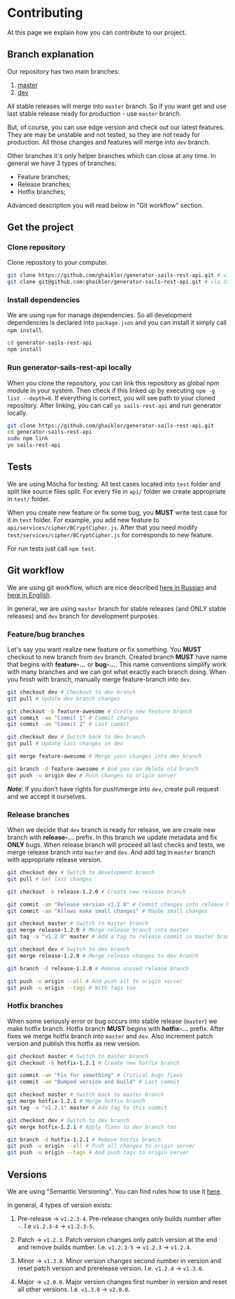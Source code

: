 # Contributing

At this page we explain how you can contribute to our project.

## Branch explanation

Our repository has two main branches:

1. [master](https://github.com/ghaiklor/generator-sails-rest-api/tree/master "Master Branch")
2. [dev](https://github.com/ghaiklor/generator-sails-rest-api/tree/dev "Development Branch")

All stable releases will merge into `master` branch.
So if you want get and use last stable release ready for production - use `master` branch.

But, of course, you can use edge version and check out our latest features.
They are may be unstable and not tested, so they are not ready for production.
All those changes and features will merge into `dev` branch.

Other branches it's only helper branches which can close at any time.
In general we have 3 types of branches:

+ Feature branches;
+ Release branches;
+ Hotfix branches;

Advanced description you will read below in "Git workflow" section.

## Get the project

### Clone repository

Clone repository to your computer.

```bash
git clone https://github.com/ghaiklor/generator-sails-rest-api.git # via HTTPS
git clone git@github.com:ghaiklor/generator-sails-rest-api.git # via SSH
```

### Install dependencies

We are using `npm` for manage dependencies.
So all development dependencies is declared into `package.json` and you can install it simply call `npm install`.

```bash
cd generator-sails-rest-api
npm install
```

### Run generator-sails-rest-api locally

When you clone the repository, you can link this repository as global npm module in your system.
Then check if this linked up by executing `npm -g list --depth=0`.
If everything is correct, you will see path to your cloned repository.
After linking, you can call `yo sails-rest-api` and run generator locally.

```bash
git clone https://github.com/ghaiklor/generator-sails-rest-api.git
cd generator-sails-rest-api
sudo npm link
yo sails-rest-api
```

## Tests

We are using Mocha for testing.
All test cases located into `test` folder and split like source files split.
For every file in `api/` folder we create appropriate in `test/` folder.

When you create new feature or fix some bug, you **MUST** write test case for it in `test` folder.
For example, you add new feature to `api/services/cipher/BCryptCipher.js`.
After that you need modify `test/services/cipher/BCryptCipher.js` for corresponds to new feature.

For run tests just call `npm test`.

## Git workflow

We are using git workflow, which are nice described [here in Russian](http://habrahabr.ru/post/106912/ "Thanks to Андрей Хитрин aka zloddey") and [here in English](http://nvie.com/posts/a-successful-git-branching-model/ "Thanks to Vincent Driessen").

In general, we are using `master` branch for stable releases (and ONLY stable releases) and `dev` branch for development purposes.

### Feature/bug branches

Let's say you want realize new feature or fix something.
You **MUST** checkout to new branch from `dev` branch.
Created branch **MUST** have name that begins with **feature-...** or **bug-...**.
This name conventions simplify work with many branches and we can got what exactly each branch doing.
When you finish with branch, manually merge feature-branch into `dev`.

```bash
git checkout dev # Checkout to dev branch
git pull # Update dev branch changes

git checkout -b feature-awesome # Create new feature branch
git commit -am "Commit 1" # Commit changes
git commit -am "Commit 2" # Last commit

git checkout dev # Switch back to dev branch
git pull # Update last changes in dev

git merge feature-awesome # Merge your changes into dev branch

git branch -d feature-awesome # And you can delete old branch
git push -u origin dev # Push changes to origin server
```

**_Note_**: If you don't have rights for push\merge into `dev`, create pull request and we accept it ourselves.

### Release branches

When we decide that `dev` branch is ready for release, we are create new branch with **release-...** prefix.
In this branch we update metadata and fix **ONLY** bugs.
When release branch will proceed all last checks and tests, we merge release branch into `master` and `dev`.
And add tag in `master` branch with appropriate release version.

```bash
git checkout dev # Switch to development branch
git pull # Get last changes

git checkout -b release-1.2.0 # Create new release branch

git commit -am "Release version v1.2.0" # Commit changes into release branch
git commit -am "Allows make small changes" # Maybe small changes

git checkout master # Switch to master branch
git merge release-1.2.0 # Merge release branch into master
git tag -a "v1.2.0" master # Add a tag to release commit in master branch

git checkout dev # Switch to dev branch
git merge release-1.2.0 # Merge release changes to dev branch

git branch -d release-1.2.0 # Remove unused release branch

git push -u origin --all # And push all to origin server
git push -u origin --tags # With tags too
```

### Hotfix branches

When some seriously error or bug occurs into stable release (`master`) we make hotfix branch.
Hotfix branch **MUST** begins with **hotfix-...** prefix.
After fixes we merge hotfix branch into `master` and `dev`.
Also increment patch version and publish this hotfix as new version.

```bash
git checkout master # Switch to master branch
git checkout -b hotfix-1.2.1 # Create new hotfix branch

git commit -am "Fix for something" # Critical bugs fixes
git commit -am "Bumped version and build" # Last commit

git checkout master # Switch back to master branch
git merge hotfix-1.2.1 # Merge hotfix branch
git tag -a "v1.2.1" master # Add tag to this commit

git checkout dev # Switch to dev branch
git merge hotfix-1.2.1 # Apply fixes to dev branch too

git branch -d hotfix-1.2.1 # Remove hotfix branch
git push -u origin --all # Push all changes to origin server
git push -u origin --tags # And push tags to origin server
```

## Versions

We are using "Semantic Versioning".
You can find rules how to use it [here](http://semver.org/).

In general, 4 types of version exists:

1. Pre-release -> `v1.2.3-4`. Pre-release changes only builds number after `-`. I.e `v1.2.3-4` -> `v1.2.3-5`.

2. Patch -> `v1.2.3`. Patch version changes only patch version at the end and remove builds number. I.e. `v1.2.3-5` -> `v1.2.3` -> `v1.2.4`.

3. Minor -> `v1.3.0`. Minor version changes second number in version and reset patch version and prerelease version. I.e. `v1.2.4` -> `v1.3.0`.

4. Major -> `v2.0.0`. Major version changes first number in version and reset all other versions. I.e. `v1.3.0` -> `v2.0.0`.
